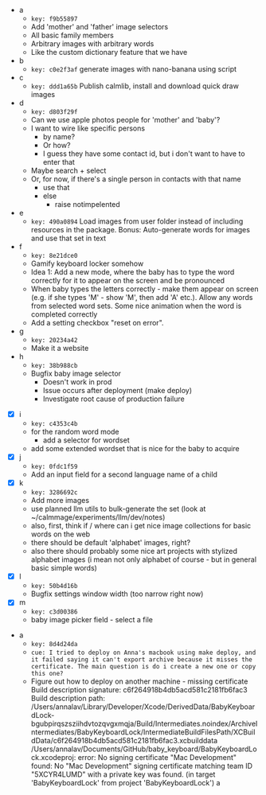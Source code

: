 - a
    - `key: f9b55897`
    - Add 'mother' and 'father' image selectors
    - All basic family members
    - Arbitrary images with arbitrary words
    - Like the custom dictionary feature that we have
- b
    - `key: c0e2f3af`
    generate images with nano-banana using script
- c
    - `key: ddd1a65b`
    Publish calmlib, install and download quick draw images
- d
    - `key: d803f29f`
    - Can we use apple photos people for 'mother' and 'baby'?
    - I want to wire like specific persons
        - by name?
        - Or how?
        - I guess they have some contact id, but i don't want to have to enter that
    - Maybe search + select
    - Or, for now, if there's a single person in contacts with that name
        - use that
        - else
            - raise notimpelented
- e
    - `key: 490a0894`
      Load images from user folder instead of including resources in the package. Bonus: Auto-generate words for images and use that set in text
- f
    - `key: 8e21dce0`
    - Gamify keyboard locker somehow
    - Idea 1: Add a new mode, where the baby has to type the word correctly for it to appear on the screen and be
      pronounced
    - When baby types the letters correctly - make them appear on screen (e.g. if she types 'M' - show 'M', then add
      'A' etc.). Allow any words from selected word sets.
      Some nice animation when the word is completed correctly
    - Add a setting checkbox "reset on error".
- g
    - `key: 20234a42`
    - Make it a website
- h
    - `key: 38b988cb`
    - Bugfix baby image selector
        - Doesn't work in prod
        - Issue occurs after deployment (make deploy)
        - Investigate root cause of production failure
- [x] i
    - `key: c4353c4b`
    - for the random word mode
        - add a selector for wordset
    - add some extended wordset that is nice for the baby to acquire
- [x] j
    - `key: 0fdc1f59`
    - Add an input field for a second language name of a child
- [x] k
    - `key: 3286692c`
    - Add more images
    - use planned llm utils to bulk-generate the set (look at ~/calmmage/experiments/llm/dev/notes)
    - also, first, think if / where can i get nice image collections for basic words on the web
    - there should be default 'alphabet' images, right?
    - also there should probably some nice art projects with stylized alphabet images
      (i mean not only alphabet of course - but in general basic simple words)
- [x] l
    - `key: 50b4d16b`
    - Bugfix settings window width (too narrow right now)
- [x] m
    - `key: c3d00386`
    - baby image picker field - select a file
- a
    - `key: 8d4d24da`
    - `cue: I tried to deploy on Anna's macbook using make deploy, and it failed saying it can't export archive because it misses the certificate. The main question is do i create a new one or copy this one?`
    - Figure out how to deploy on another machine - missing certificate
    Build description signature: c6f264918b4db5acd581c2181fb6fac3
    Build description path: /Users/annalav/Library/Developer/Xcode/DerivedData/BabyKeyboardLock-bgubpirqszsziihdvtozqvgxmqja/Build/Intermediates.noindex/ArchiveIntermediates/BabyKeyboardLock/IntermediateBuildFilesPath/XCBuildData/c6f264918b4db5acd581c2181fb6fac3.xcbuilddata
    /Users/annalav/Documents/GitHub/baby_keyboard/BabyKeyboardLock.xcodeproj: error: No signing certificate "Mac Development" found: No "Mac Development" signing certificate matching team ID "5XCYR4LUMD" with a private key was found. (in target 'BabyKeyboardLock' from project 'BabyKeyboardLock')
    a
